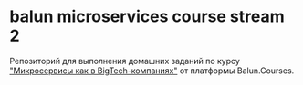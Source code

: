 # balun microservices course stream 2

Репозиторий для выполнения домашних заданий по курсу
["Микросервисы как в BigTech-компаниях"](https://balun.courses/courses/microservice) от платформы Balun.Courses.

